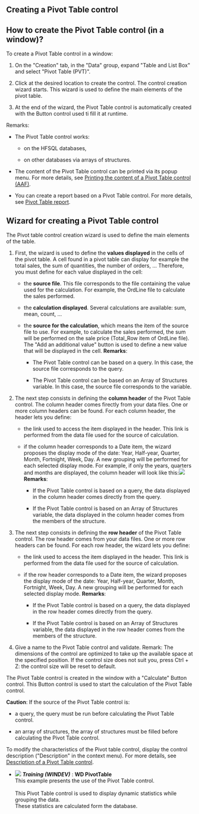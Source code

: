 


## Creating a Pivot Table control
			



<a name="NOTE1"></a>
<a name="NOTE1_1"></a>


## How to create the Pivot Table control (in a window)?
<a name="how_create_the_pivot_table_control_window_ELTTEXTE000168"></a>
To create a Pivot Table control in a window: 

1. On the "Creation" tab, in the "Data" group, expand "Table and List Box" and select "Pivot Table (PVT)". 

2. Click at the desired location to create the control. The control creation wizard starts. This wizard is used to define the main elements of the pivot table. 

3. At the end of the wizard, the Pivot Table control is automatically created with the Button control used ti fill it at runtime. 




Remarks: 

- The Pivot Table control works: 

	- on the HFSQL databases, 

	- on other databases via arrays of structures.  




- The content of the Pivot Table control can be printed via its popup menu. For more details, see [Printing the content of a Pivot Table control (AAF)](../WDChamp/1000029009.md). 

- You can create a report based on a Pivot Table control. For more details, see [Pivot Table report](../WDChamp/1011092.md). 




<a name="NOTE2"></a>
<a name="NOTE2_1"></a>


## Wizard for creating a Pivot Table control
<a name="wizard_for_creating_pivot_table_control_ELTTEXTE000192"></a>
The Pivot table control creation wizard is used to define the main elements of the table. 

1. First, the wizard is used to define the **values displayed** in the cells of the pivot table. A cell found in a pivot table can display for example the total sales, the sum of quantities, the number of orders, ...
	Therefore, you must define for each value displayed in the cell: 

	- the **source file**. This file corresponds to the file containing the value used for the calculation. For example, the OrdLine file to calculate the sales performed. 

	- the **calculation displayed**. Several calculations are available: sum, mean, count, ...

	- the **source for the calculation**, which means the item of the source file to use. For example, to calculate the sales performed, the sum will be performed on the sale price (Total_Row item of OrdLine file). 
			The "Add an additional value" button is used to define a new value that will be displayed in the cell. 
			**Remarks**: 

		- The Pivot Table control can be based on a query. In this case, the source file corresponds to the query. 

		- The Pivot Table control can be based on an Array of Structures variable. In this case, the source file corresponds to the variable.




2. The next step consists in defining the **column header** of the Pivot Table control. The column header comes firectly from your data files. 
	One or more column headers can be found. 
	For each column header, the header lets you define: 

	- the link used to access the item displayed in the header. This link is performed from the data file used for the source of calculation. 

	- if the column header corresponds to a Date item, the wizard proposes the display mode of the date: Year, Half-year, Quarter, Month, Fortnight, Week, Day. A new grouping will be performed for each selected display mode. For example, if only the years, quarters and months are displayed, the column header will look like this:![](https://doc.pcsoft.fr/en-US/images/image.awp?langid=3&name=TCD_Entete_Date.gif)
**Remarks**: 

		- If the Pivot Table control is based on a query, the data displayed in the column header comes directly from the query. 

		- If the Pivot Table control is based on an Array of Structures variable, the data displayed in the column header comes from the members of the structure. 




3. The next step consists in defining the **row header** of the Pivot Table control. The row header comes from your data files. 
	One or more row headers can be found. 
	For each row header, the wizard lets you define: 

	- the link used to access the item displayed in the header. This link is performed from the data file used for the source of calculation. 

	- if the row header corresponds to a Date item, the wizard proposes the display mode of the date: Year, Half-year, Quarter, Month, Fortnight, Week, Day. A new grouping will be performed for each selected display mode.
			**Remarks**: 

		- If the Pivot Table control is based on a query, the data displayed in the row header comes directly from the query. 

		- If the Pivot Table control is based on an Array of Structures variable, the data displayed in the row header comes from the members of the structure. 




4. Give a name to the Pivot Table control and validate. 
	Remark: The dimensions of the control are optimized to take up the available space at the specified position. If the control size does not suit you, press Ctrl + Z: the control size will be reset to default.




The Pivot Table control is created in the window with a "Calculate" Button control. This Button control is used to start the calculation of the Pivot Table control. 

**Caution**: If the source of the Pivot Table control is: 

- a query, the query must be run before calculating the Pivot Table control.

- an array of structures, the array of structures must be filled before calculating the Pivot Table control.




To modify the characteristics of the Pivot table control, display the control description ("Description" in the context menu). For more details, see [Description of a Pivot Table control](../WDChamp/1000029007.md). 


- ![](https://doc.pcsoft.fr/en-US/images/image.awp?langid=3&name=WDPivotTable.gif) ***Training (WINDEV)*** : **WD PivotTable** <br>This example presents the use of the Pivot Table control.<br><br>This Pivot Table control is used to display dynamic statistics while grouping the data.<br>These statistics are calculated form the database.


